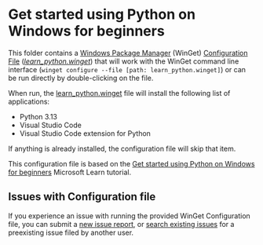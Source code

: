 # Get started using Python on Windows for beginners

This folder contains a [Windows Package Manager](https://learn.microsoft.com/windows/package-manager/winget/) (WinGet) [Configuration File](https://learn.microsoft.com/windows/package-manager/configuration/) ([_learn_python.winget_](./learn_python.winget)) that will work with the WinGet command line interface (`winget configure --file [path: learn_python.winget]`) or can be run directly by double-clicking on the file.

When run, the [learn_python.winget](./learn_python.winget) file will install the following list of applications:

- Python 3.13
- Visual Studio Code
- Visual Studio Code extension for Python

If anything is already installed, the configuration file will skip that item.

This configuration file is based on the [Get started using Python on Windows for beginners](https://learn.microsoft.com/windows/python/beginners) Microsoft Learn tutorial.

## Issues with Configuration file

If you experience an issue with running the provided WinGet Configuration file, you can submit a [new issue report](https://github.com/microsoft/winget-dsc/issues/new/choose), or [search existing issues](https://github.com/microsoft/winget-dsc/issues) for a preexisting issue filed by another user.
